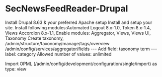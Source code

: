 
# SecNewsFeedReader-Drupal
Install Drupal 8.63 & your preferred Apache setup 
Install and setup your site.
Install following modules:Automated Logout 8.x-1.0, Token 8.x-1.4, Views Accordion 8.x-1.1, 
Enable modules: Aggregator, Views, Views UI, Taxonomy
Create taxonomy, /admin/structure/taxonomy/manage/tags/overview
/admin/config/services/aggregator/fields
--- Add field: taxonomy term
--- label: category
Allowed number of values: unlimited

Import OPML (/admin/config/development/configuration/single/import) as type: view


